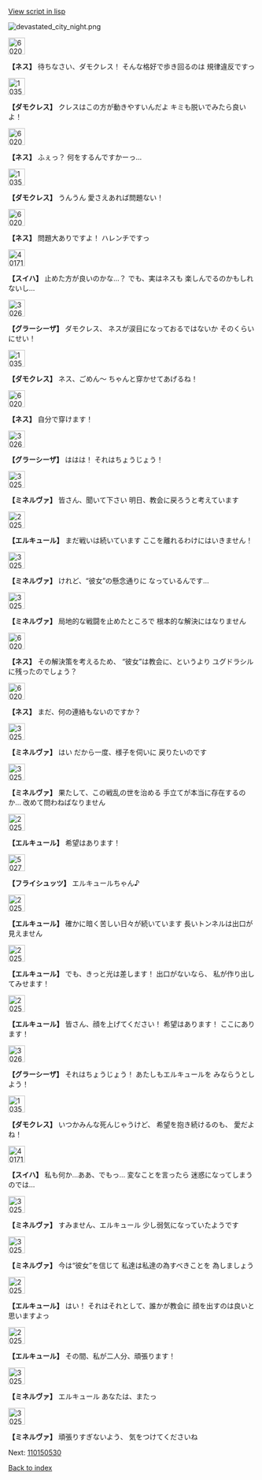 [View script in lisp](../scripts/110150520.txt)

![devastated_city_night.png](../images/backgrounds/devastated_city_night.png)

<img src="../images/units/602011.png" alt="602011.png" height="34"/>

**【ネス】**
待ちなさい、ダモクレス！
そんな格好で歩き回るのは
規律違反ですっ

<img src="../images/units/103511.png" alt="103511.png" height="34"/>

**【ダモクレス】**
クレスはこの方が動きやすいんだよ
キミも脱いでみたら良いよ！

<img src="../images/units/602011.png" alt="602011.png" height="34"/>

**【ネス】**
ふぇっ？
何をするんですかーっ…

<img src="../images/units/103511.png" alt="103511.png" height="34"/>

**【ダモクレス】**
うんうん
愛さえあれば問題ない！

<img src="../images/units/602011.png" alt="602011.png" height="34"/>

**【ネス】**
問題大ありですよ！
ハレンチですっ

<img src="../images/units/401711.png" alt="401711.png" height="34"/>

**【スイハ】**
止めた方が良いのかな…？
でも、実はネスも
楽しんでるのかもしれないし…

<img src="../images/units/302611.png" alt="302611.png" height="34"/>

**【グラーシーザ】**
ダモクレス、
ネスが涙目になっておるではないか
そのくらいにせい！

<img src="../images/units/103511.png" alt="103511.png" height="34"/>

**【ダモクレス】**
ネス、ごめん～
ちゃんと穿かせてあげるね！

<img src="../images/units/602011.png" alt="602011.png" height="34"/>

**【ネス】**
自分で穿けます！

<img src="../images/units/302611.png" alt="302611.png" height="34"/>

**【グラーシーザ】**
ははは！
それはちょうじょう！

<img src="../images/units/302511.png" alt="302511.png" height="34"/>

**【ミネルヴァ】**
皆さん、聞いて下さい
明日、教会に戻ろうと考えています

<img src="../images/units/202511.png" alt="202511.png" height="34"/>

**【エルキュール】**
まだ戦いは続いています
ここを離れるわけにはいきません！

<img src="../images/units/302511.png" alt="302511.png" height="34"/>

**【ミネルヴァ】**
けれど、“彼女”の懸念通りに
なっているんです…

<img src="../images/units/302511.png" alt="302511.png" height="34"/>

**【ミネルヴァ】**
局地的な戦闘を止めたところで
根本的な解決にはなりません

<img src="../images/units/602011.png" alt="602011.png" height="34"/>

**【ネス】**
その解決策を考えるため、
“彼女”は教会に、というより
ユグドラシルに残ったのでしょう？

<img src="../images/units/602011.png" alt="602011.png" height="34"/>

**【ネス】**
まだ、何の連絡もないのですか？

<img src="../images/units/302511.png" alt="302511.png" height="34"/>

**【ミネルヴァ】**
はい
だから一度、様子を伺いに
戻りたいのです

<img src="../images/units/302511.png" alt="302511.png" height="34"/>

**【ミネルヴァ】**
果たして、この戦乱の世を治める
手立てが本当に存在するのか…
改めて問わねばなりません

<img src="../images/units/202511.png" alt="202511.png" height="34"/>

**【エルキュール】**
希望はあります！

<img src="../images/units/502711.png" alt="502711.png" height="34"/>

**【フライシュッツ】**
エルキュールちゃん♪

<img src="../images/units/202511.png" alt="202511.png" height="34"/>

**【エルキュール】**
確かに暗く苦しい日々が続いています
長いトンネルは出口が見えません

<img src="../images/units/202511.png" alt="202511.png" height="34"/>

**【エルキュール】**
でも、きっと光は差します！
出口がないなら、
私が作り出してみせます！

<img src="../images/units/202511.png" alt="202511.png" height="34"/>

**【エルキュール】**
皆さん、顔を上げてください！
希望はあります！
ここにあります！

<img src="../images/units/302611.png" alt="302611.png" height="34"/>

**【グラーシーザ】**
それはちょうじょう！
あたしもエルキュールを
みならうとしよう！

<img src="../images/units/103511.png" alt="103511.png" height="34"/>

**【ダモクレス】**
いつかみんな死んじゃうけど、
希望を抱き続けるのも、
愛だよね！

<img src="../images/units/401711.png" alt="401711.png" height="34"/>

**【スイハ】**
私も何か…ああ、でもっ…
変なことを言ったら
迷惑になってしまうのでは…

<img src="../images/units/302511.png" alt="302511.png" height="34"/>

**【ミネルヴァ】**
すみません、エルキュール
少し弱気になっていたようです

<img src="../images/units/302511.png" alt="302511.png" height="34"/>

**【ミネルヴァ】**
今は“彼女”を信じて
私達は私達の為すべきことを
為しましょう

<img src="../images/units/202511.png" alt="202511.png" height="34"/>

**【エルキュール】**
はい！
それはそれとして、誰かが教会に
顔を出すのは良いと思いますよっ

<img src="../images/units/202511.png" alt="202511.png" height="34"/>

**【エルキュール】**
その間、私が二人分、頑張ります！

<img src="../images/units/302511.png" alt="302511.png" height="34"/>

**【ミネルヴァ】**
エルキュール
あなたは、またっ

<img src="../images/units/302511.png" alt="302511.png" height="34"/>

**【ミネルヴァ】**
頑張りすぎないよう、
気をつけてくださいね

Next: [110150530](110150530.md)

[Back to index](index.md)

